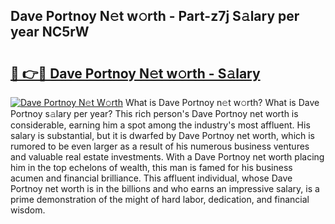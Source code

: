 ## Dave Portnoy N𝚎t w𝚘rth - Part-z7j S𝚊lary per year NC5rW

# <h2><a href="http://gc1ib9q.nevu.top/?p=Dave+Portnoy">🔗 👉🔴 Dave Portnoy N𝚎t w𝚘rth - S𝚊lary</a></h2>

[![Dave Portnoy N𝚎t W𝚘rth](https://i.imgur.com/Oavwk0R.jpeg)](http://gc1ib9q.nevu.top/?p=Dave+Portnoy)
What is Dave Portnoy n𝚎t w𝚘rth? What is Dave Portnoy s𝚊lary per year?
This rich person's Dave Portnoy net worth is considerable, earning him a spot among the industry's most affluent. His salary is substantial, but it is dwarfed by Dave Portnoy net worth, which is rumored to be even larger as a result of his numerous business ventures and valuable real estate investments. With a Dave Portnoy net worth placing him in the top echelons of wealth, this man is famed for his business acumen and financial brilliance. This affluent individual, whose Dave Portnoy net worth is in the billions and who earns an impressive salary, is a prime demonstration of the might of hard labor, dedication, and financial wisdom.
